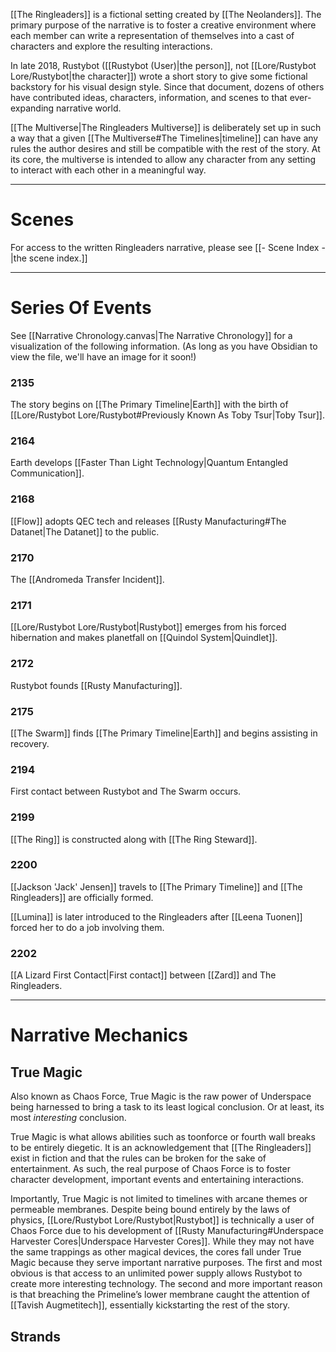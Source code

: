 [[The Ringleaders]] is a fictional setting created by [[The Neolanders]]. The primary purpose of the narrative is to foster a creative environment where each member can write a representation of themselves into a cast of characters and explore the resulting interactions.

In late 2018, Rustybot ([[Rustybot (User)|the person]], not [[Lore/Rustybot Lore/Rustybot|the character]]) wrote a short story to give some fictional backstory for his visual design style. Since that document, dozens of others have contributed ideas, characters, information, and scenes to that ever-expanding narrative world.

[[The Multiverse|The Ringleaders Multiverse]] is deliberately set up in such a way that a given [[The Multiverse#The Timelines|timeline]] can have any rules the author desires and still be compatible with the rest of the story. At its core, the multiverse is intended to allow any character from any setting to interact with each other in a meaningful way.

---
# Scenes
For access to the written Ringleaders narrative, please see [[- Scene Index -|the scene index.]]

---
# Series Of Events
See [[Narrative Chronology.canvas|The Narrative Chronology]] for a visualization of the following information. (As long as you have Obsidian to view the file, we'll have an image for it soon!)

### 2135
The story begins on [[The Primary Timeline|Earth]] with the birth of [[Lore/Rustybot Lore/Rustybot#Previously Known As Toby Tsur|Toby Tsur]].
### 2164
Earth develops [[Faster Than Light Technology|Quantum Entangled Communication]].
### 2168
[[Flow]] adopts QEC tech and releases [[Rusty Manufacturing#The Datanet|The Datanet]] to the public.
### 2170
The [[Andromeda Transfer Incident]].
### 2171
[[Lore/Rustybot Lore/Rustybot|Rustybot]] emerges from his forced hibernation and makes planetfall on [[Quindol System|Quindlet]].
### 2172
Rustybot founds [[Rusty Manufacturing]].
### 2175
[[The Swarm]] finds [[The Primary Timeline|Earth]] and begins assisting in recovery.
### 2194
First contact between Rustybot and The Swarm occurs.
### 2199
[[The Ring]] is constructed along with [[The Ring Steward]].
### 2200
[[Jackson 'Jack' Jensen]] travels to [[The Primary Timeline]] and [[The Ringleaders]] are officially formed.

[[Lumina]] is later introduced to the Ringleaders after [[Leena Tuonen]] forced her to do a job involving them.
### 2202
[[A Lizard First Contact|First contact]] between [[Zard]] and The Ringleaders.

---
# Narrative Mechanics

## True Magic

Also known as Chaos Force, True Magic is the raw power of Underspace being harnessed to bring a task to its least logical conclusion. Or at least, its most _interesting_ conclusion.

True Magic is what allows abilities such as toonforce or fourth wall breaks to be entirely diegetic. It is an acknowledgement that [[The Ringleaders]] exist in fiction and that the rules can be broken for the sake of entertainment. As such, the real purpose of Chaos Force is to foster character development, important events and entertaining interactions.

Importantly, True Magic is not limited to timelines with arcane themes or permeable membranes. Despite being bound entirely by the laws of physics, [[Lore/Rustybot Lore/Rustybot|Rustybot]] is technically a user of Chaos Force due to his development of [[Rusty Manufacturing#Underspace Harvester Cores|Underspace Harvester Cores]]. While they may not have the same trappings as other magical devices, the cores fall under True Magic because they serve important narrative purposes. The first and most obvious is that access to an unlimited power supply allows Rustybot to create more interesting technology. The second and more important reason is that breaching the Primeline’s lower membrane caught the attention of [[Tavish Augmetitech]], essentially kickstarting the rest of the story.

## Strands